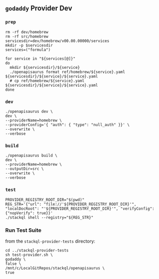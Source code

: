 ## `godaddy` Provider Dev

### `prep`

```
rm -rf dev/homebrew
rm -rf src/homebrew
servicesdir=dev/homebrew/v00.00.00000/services
mkdir -p $servicesdir
services=("formula")

for service in "${services[@]}"
do
  mkdir ${servicesdir}/${service}
  ./openapisaurus format ref/homebrew/${service}.yaml ${servicesdir}/${service}/${service}.yaml
  # cp ref/homebrew/${service}.yaml ${servicesdir}/${service}/${service}.yaml
done
```

### `dev`

```
./openapisaurus dev \
dev \
--providerName=homebrew \
--providerConfig='{ "auth": { "type": "null_auth" }}' \
--overwrite \
--verbose
```

### `build`

```
./openapisaurus build \
dev \
--providerName=homebrew \
--outputDir=src \
--overwrite \
--verbose
```

### `test`

```
PROVIDER_REGISTRY_ROOT_DIR="$(pwd)"
REG_STR='{"url": "file://'${PROVIDER_REGISTRY_ROOT_DIR}'", "localDocRoot": "'${PROVIDER_REGISTRY_ROOT_DIR}'", "verifyConfig": {"nopVerify": true}}'
./stackql shell --registry="${REG_STR}"
```

### Run Test Suite

from the `stackql-provider-tests` directory:

```
cd ../stackql-provider-tests
sh test-provider.sh \
godaddy \
false \
/mnt/c/LocalGitRepos/stackql/openapisaurus \
true
```